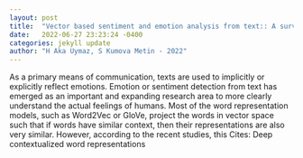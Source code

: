 ```yaml
---
layout: post
title:  "Vector based sentiment and emotion analysis from text:: A survey"
date:   2022-06-27 23:23:24 -0400
categories: jekyll update
author: "H Aka Uymaz, S Kumova Metin - 2022"
---
```

As a primary means of communication, texts are used to implicitly or explicitly reflect emotions. Emotion or sentiment detection from text has emerged as an important and expanding research area to more clearly understand the actual feelings of humans. Most of the word representation models, such as Word2Vec or GloVe, project the words in vector space such that if words have similar context, then their representations are also very similar. However, according to the recent studies, this  Cites: Deep contextualized word representations